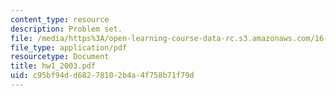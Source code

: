 ```yaml
---
content_type: resource
description: Problem set.
file: /media/https%3A/open-learning-course-data-rc.s3.amazonaws.com/16-01-unified-engineering-i-ii-iii-iv-fall-2005-spring-2006/c95bf94dd68278102b4a4f758b71f79d_hw1_2003.pdf
file_type: application/pdf
resourcetype: Document
title: hw1_2003.pdf
uid: c95bf94d-d682-7810-2b4a-4f758b71f79d
---
```


